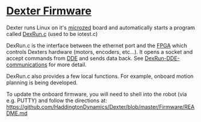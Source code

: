 # [Dexter Firmware](../blob/master/Firmware/README.md)

Dexter runs Linux on it's [microzed](http://zedboard.org/product/microzed) board and automatically starts a program called [DexRun.c](../blob/master/Firmware/DexRun.c) (used to be iotest.c)

DexRun.c is the interface between the ethernet port and the [FPGA](Gateware) which controls Dexters hardware (motors, encoders, etc...). It opens a socket and accept commands from [DDE](DDE) and sends data back. See [DexRun-DDE-communications](DexRun-DDE-communications) for more detail.

DexRun.c also provides a few local functions. For example, onboard motion planning is being developed. 

To update the onboard firmware, you will need to shell into the robot (via e.g. PUTTY) and follow the directions at:
https://github.com/HaddingtonDynamics/Dexter/blob/master/Firmware/README.md